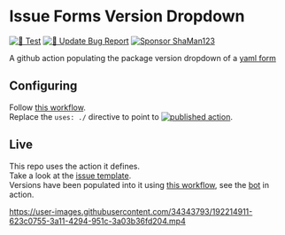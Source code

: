 # Issue Forms Version Dropdown

[![🧪 Test](https://github.com/ShaMan123/gha-form-dropdown-options/actions/workflows/test.yml/badge.svg)](https://github.com/ShaMan123/gha-form-dropdown-options/actions/workflows/test.yml)
[![🚀 Update Bug Report](https://github.com/ShaMan123/gha-form-dropdown-options/actions/workflows/update_bug_report.yml/badge.svg)](https://github.com/ShaMan123/gha-form-dropdown-options/actions/workflows/update_bug_report.yml)
[![Sponsor ShaMan123](https://img.shields.io/static/v1?label=Sponsor%20ShaMan123&message=%E2%9D%A4&logo=GitHub&color=%23fe8e86)](https://github.com/sponsors/ShaMan123)

A github action populating the package version dropdown of a [yaml form](https://docs.github.com/en/communities/using-templates-to-encourage-useful-issues-and-pull-requests/syntax-for-issue-forms)

## Configuring

Follow [this workflow](.github/workflows/update_bug_report.yml).\
Replace the `uses: ./` directive to point to [![published action ](https://img.shields.io/github/v/tag/ShaMan123/gha-form-dropdown-options?label=ShaMan123%2Fgha-form-dropdown-options%40&sort=semver)](https://github.com/marketplace/actions/issue-forms-dropdown-options).

## Live

This repo uses the action it defines.\
Take a look at the [issue template](../../issues/new?template=bug_report.yml).\
Versions have been populated into it using [this workflow](.github/workflows/update_bug_report.yml), see the [bot](../../commits?author=github-actions%5Bbot%5D) in action.

https://user-images.githubusercontent.com/34343793/192214911-623c0755-3a11-4294-951c-3a03b36fd204.mp4
